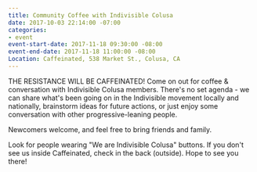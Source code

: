 ```yaml
---
title: Community Coffee with Indivisible Colusa
date: 2017-10-03 22:14:00 -07:00
categories:
- event
event-start-date: 2017-11-18 09:30:00 -08:00
event-end-date: 2017-11-18 11:00:00 -08:00
Location: Caffeinated, 538 Market St., Colusa, CA
---
```


THE RESISTANCE WILL BE CAFFEINATED!
Come on out for coffee & conversation with Indivisible Colusa members. There's no set agenda - we can share what's been going on in the Indivisible movement locally and nationally, brainstorm ideas for future actions, or just enjoy some conversation with other progressive-leaning people. 

Newcomers welcome, and feel free to bring friends and family.

Look for people wearing "We are Indivisible Colusa" buttons. If you don't see us inside Caffeinated, check in the back (outside). Hope to see you there!